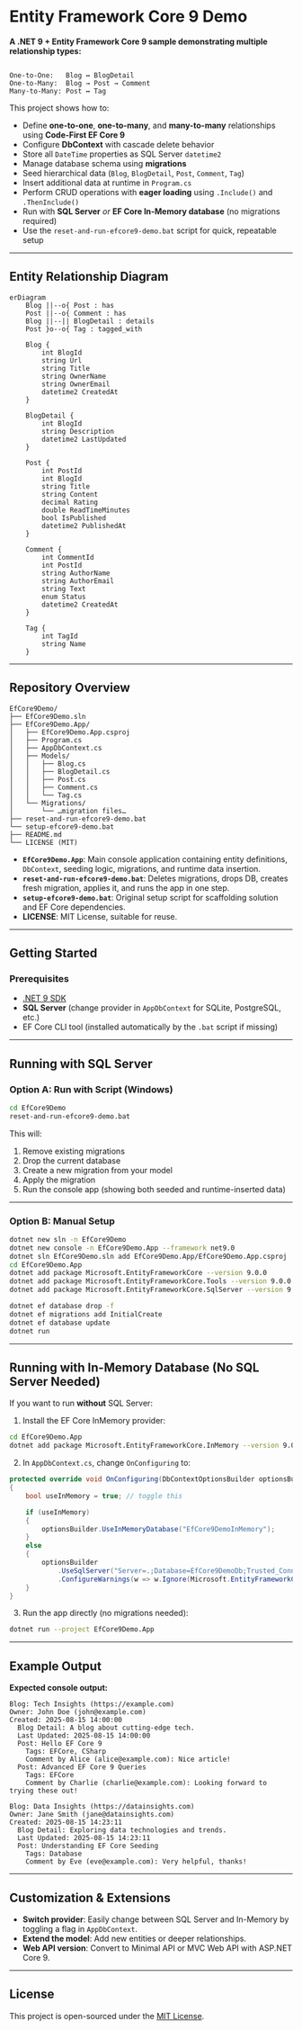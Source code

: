 # Entity Framework Core 9 Demo

**A .NET 9 + Entity Framework Core 9 sample demonstrating multiple relationship types:**

```

One-to-One:   Blog ↔ BlogDetail
One-to-Many:  Blog → Post → Comment
Many-to-Many: Post ↔ Tag

````

This project shows how to:

- Define **one-to-one**, **one-to-many**, and **many-to-many** relationships using **Code-First EF Core 9**
- Configure **DbContext** with cascade delete behavior
- Store all `DateTime` properties as SQL Server `datetime2`
- Manage database schema using **migrations**
- Seed hierarchical data (`Blog`, `BlogDetail`, `Post`, `Comment`, `Tag`)
- Insert additional data at runtime in `Program.cs`
- Perform CRUD operations with **eager loading** using `.Include()` and `.ThenInclude()`
- Run with **SQL Server** _or_ **EF Core In-Memory database** (no migrations required)
- Use the `reset-and-run-efcore9-demo.bat` script for quick, repeatable setup

---

## Entity Relationship Diagram

```mermaid
erDiagram
    Blog ||--o{ Post : has
    Post ||--o{ Comment : has
    Blog ||--|| BlogDetail : details
    Post }o--o{ Tag : tagged_with

    Blog {
        int BlogId
        string Url
        string Title
        string OwnerName
        string OwnerEmail
        datetime2 CreatedAt
    }

    BlogDetail {
        int BlogId
        string Description
        datetime2 LastUpdated
    }

    Post {
        int PostId
        int BlogId
        string Title
        string Content
        decimal Rating
        double ReadTimeMinutes
        bool IsPublished
        datetime2 PublishedAt
    }

    Comment {
        int CommentId
        int PostId
        string AuthorName
        string AuthorEmail
        string Text
        enum Status
        datetime2 CreatedAt
    }

    Tag {
        int TagId
        string Name
    }
````

---

## Repository Overview

```
EfCore9Demo/
├── EfCore9Demo.sln
├── EfCore9Demo.App/
│   ├── EfCore9Demo.App.csproj
│   ├── Program.cs
│   ├── AppDbContext.cs
│   ├── Models/
│   │   ├── Blog.cs
│   │   ├── BlogDetail.cs
│   │   ├── Post.cs
│   │   ├── Comment.cs
│   │   └── Tag.cs
│   └── Migrations/
│       └── …migration files…
├── reset-and-run-efcore9-demo.bat
└── setup-efcore9-demo.bat
├── README.md
└── LICENSE (MIT)
```

* **`EfCore9Demo.App`**: Main console application containing entity definitions, `DbContext`, seeding logic, migrations, and runtime data insertion.
* **`reset-and-run-efcore9-demo.bat`**: Deletes migrations, drops DB, creates fresh migration, applies it, and runs the app in one step.
* **`setup-efcore9-demo.bat`**: Original setup script for scaffolding solution and EF Core dependencies.
* **LICENSE**: MIT License, suitable for reuse.

---

## Getting Started

### Prerequisites

* [.NET 9 SDK](https://dotnet.microsoft.com/en-us/download/dotnet/9.0)
* **SQL Server** (change provider in `AppDbContext` for SQLite, PostgreSQL, etc.)
* EF Core CLI tool (installed automatically by the `.bat` script if missing)

---

## Running with SQL Server

### Option A: Run with Script (Windows)

```bash
cd EfCore9Demo
reset-and-run-efcore9-demo.bat
```

This will:

1. Remove existing migrations
2. Drop the current database
3. Create a new migration from your model
4. Apply the migration
5. Run the console app (showing both seeded and runtime-inserted data)

---

### Option B: Manual Setup

```bash
dotnet new sln -n EfCore9Demo
dotnet new console -n EfCore9Demo.App --framework net9.0
dotnet sln EfCore9Demo.sln add EfCore9Demo.App/EfCore9Demo.App.csproj
cd EfCore9Demo.App
dotnet add package Microsoft.EntityFrameworkCore --version 9.0.0
dotnet add package Microsoft.EntityFrameworkCore.Tools --version 9.0.0
dotnet add package Microsoft.EntityFrameworkCore.SqlServer --version 9.0.0

dotnet ef database drop -f
dotnet ef migrations add InitialCreate
dotnet ef database update
dotnet run
```

---

## Running with In-Memory Database (No SQL Server Needed)

If you want to run **without** SQL Server:

1. Install the EF Core InMemory provider:

```bash
cd EfCore9Demo.App
dotnet add package Microsoft.EntityFrameworkCore.InMemory --version 9.0.0
```

2. In `AppDbContext.cs`, change `OnConfiguring` to:

```csharp
protected override void OnConfiguring(DbContextOptionsBuilder optionsBuilder)
{
    bool useInMemory = true; // toggle this

    if (useInMemory)
    {
        optionsBuilder.UseInMemoryDatabase("EfCore9DemoInMemory");
    }
    else
    {
        optionsBuilder
            .UseSqlServer("Server=.;Database=EfCore9DemoDb;Trusted_Connection=True;TrustServerCertificate=True;")
            .ConfigureWarnings(w => w.Ignore(Microsoft.EntityFrameworkCore.Diagnostics.RelationalEventId.PendingModelChangesWarning));
    }
}
```

3. Run the app directly (no migrations needed):

```bash
dotnet run --project EfCore9Demo.App
```

---

## Example Output

**Expected console output:**

```
Blog: Tech Insights (https://example.com)
Owner: John Doe (john@example.com)
Created: 2025-08-15 14:00:00
  Blog Detail: A blog about cutting-edge tech.
  Last Updated: 2025-08-15 14:00:00
  Post: Hello EF Core 9
    Tags: EFCore, CSharp
    Comment by Alice (alice@example.com): Nice article!
  Post: Advanced EF Core 9 Queries
    Tags: EFCore
    Comment by Charlie (charlie@example.com): Looking forward to trying these out!

Blog: Data Insights (https://datainsights.com)
Owner: Jane Smith (jane@datainsights.com)
Created: 2025-08-15 14:23:11
  Blog Detail: Exploring data technologies and trends.
  Last Updated: 2025-08-15 14:23:11
  Post: Understanding EF Core Seeding
    Tags: Database
    Comment by Eve (eve@example.com): Very helpful, thanks!
```

---

## Customization & Extensions

* **Switch provider**: Easily change between SQL Server and In-Memory by toggling a flag in `AppDbContext`.
* **Extend the model**: Add new entities or deeper relationships.
* **Web API version**: Convert to Minimal API or MVC Web API with ASP.NET Core 9.

---

## License

This project is open-sourced under the [MIT License](LICENSE).
